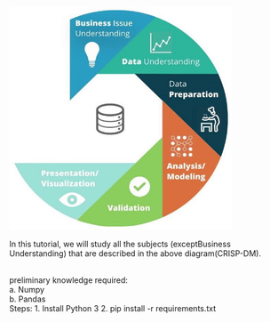<img alt='CRISP-DM' src="https://github.com/lanyado/ML/raw/master/Other%20useful%20stuff/CRISP-DM.jpg" data-canonical-src="https://github.com/lanyado/ML/raw/master/Other%20useful%20stuff/CRISP-DM.jpg" width="400" height="400" />

In this tutorial, we will study all the subjects (exceptBusiness Understanding) that are described in the above diagram(CRISP-DM).<br/>

<br/>
preliminary knowledge required:<br/>
        a. Numpy<br/>
	b. Pandas<br/>
Steps:
1. Install Python 3
2. pip install -r requirements.txt
